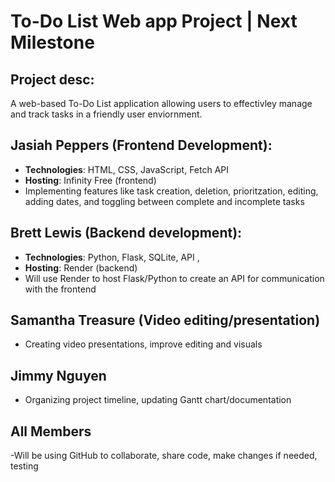 # To-Do List Web app Project | Next Milestone 
## Project desc: 
A web-based To-Do List application allowing users to effectivley manage and track tasks in a friendly user enviornment. 
## Jasiah Peppers (Frontend Development): 
 - **Technologies**: HTML, CSS, JavaScript, Fetch API
 - **Hosting**: Infinity Free (frontend)
 - Implementing features like task creation, deletion, prioritzation, editing, adding dates, and toggling between complete and incomplete tasks
## Brett Lewis (Backend development): 
 - **Technologies**: Python, Flask, SQLite, API ,
 - **Hosting**: Render (backend)
 - Will use Render to host Flask/Python to create an API for communication with the frontend
## Samantha Treasure (Video editing/presentation) 
 - Creating video presentations, improve editing and visuals 
## Jimmy Nguyen 
 - Organizing project timeline, updating Gantt chart/documentation 


## All Members 
-Will be using GitHub to collaborate, share code, make changes if needed, testing


